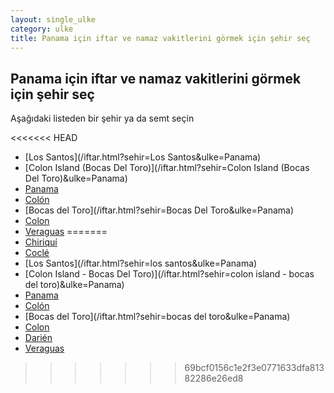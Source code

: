 ```yaml
---
layout: single_ulke
category: ulke
title: Panama için iftar ve namaz vakitlerini görmek için şehir seç
---
```



## Panama için iftar ve namaz vakitlerini görmek için şehir seç

Aşağıdaki listeden bir şehir ya da semt seçin


<<<<<<< HEAD
* [Los Santos](/iftar.html?sehir=Los Santos&ulke=Panama)
* [Colon Island (Bocas Del Toro)](/iftar.html?sehir=Colon Island (Bocas Del Toro)&ulke=Panama)
* [Panama](/iftar.html?sehir=Panama&ulke=Panama)
* [Colón](/iftar.html?sehir=Colón&ulke=Panama)
* [Bocas del Toro](/iftar.html?sehir=Bocas Del Toro&ulke=Panama)
* [Colon](/iftar.html?sehir=Colon&ulke=Panama)
* [Veraguas](/iftar.html?sehir=Veraguas&ulke=Panama)
=======
* [Chiriquí](/iftar.html?sehir=chiriquí&ulke=Panama)
* [Coclé](/iftar.html?sehir=coclé&ulke=Panama)
* [Los Santos](/iftar.html?sehir=los santos&ulke=Panama)
* [Colon Island - Bocas Del Toro)](/iftar.html?sehir=colon island - bocas del toro)&ulke=Panama)
* [Panama](/iftar.html?sehir=panama&ulke=Panama)
* [Colón](/iftar.html?sehir=colón&ulke=Panama)
* [Bocas del Toro](/iftar.html?sehir=bocas del toro&ulke=Panama)
* [Colon](/iftar.html?sehir=colon&ulke=Panama)
* [Darién](/iftar.html?sehir=darién&ulke=Panama)
* [Veraguas](/iftar.html?sehir=veraguas&ulke=Panama)
>>>>>>> 69bcf0156c1e2f3e0771633dfa81382286e26ed8
